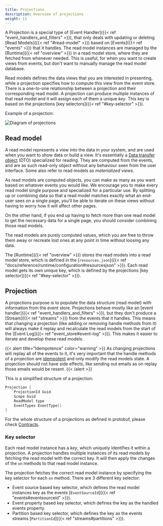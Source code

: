 ```yaml
---
title: Projections
description: Overview of projections
weight: 11
---
```


A Projection is a special type of [Event Handler]({{< ref "event_handlers_and_filters" >}}), that only deals with updating or deleting [Read Models]({{< ref "#read-model" >}}) based on [Events]({{< ref "events" >}}) that it handles. The read model instances are managed by the [Runtime]({{< ref "overview" >}}) in a read model store, where they are fetched from whenever needed. This is useful, for when you want to create views from events, but don't want to manually manage the read model database.

Read models defines the data views that you are interested in presenting, while a projection specifies how to compute this view from the event store. There is a one-to-one relationship between a projection and their corresponding read model. A projection can produce multiple instances of that read model and it will assign each of them a unique _key_. This key is based on the projections [key selectors]({{< ref "#key-selector" >}}).

Example of a projection:

![Diagram of projections](/images/concepts/projections_v2.png)

## Read model

A read model represents a view into the data in your system, and are used when you want to show data or build a view. It's essentially a [Data transfer object](https://en.wikipedia.org/wiki/Data_transfer_object) (DTO) specialized for reading.
They are computed from the events, and are as such read-only object without any behaviour seen from the user interface.
Some also refer to read models as _materialized views_.

As read models are computed objects, you can make as many as you want based on whatever events you would like.
We encourage you to make every read model single purpose and specialized for a particular use.
By splitting up or combining data so that a read model matches exactly what an end-user sees on a single page, you'll be able to iterate on these views without having to worry how it will affect other pages.

On the other hand, if you end up having to fetch more than one read model to get the necessary data for a single page, you should consider combining those read models.

The read models are purely computed values, which you are free to throw them away or recreate lost ones at any point in time without loosing any data.

The [Runtime]({{< ref "overview" >}}) stores the read models into a read model store, which is defined in the [`resources.json`]({{< ref "docs/reference/runtime/configuration#resourcesjson" >}}). Each read model gets its own unique key, which is defined by the projections [key selector]({{< ref "#key-selector" >}}).

## Projection

A projections purpose is to populate the data structure (read model) with information from the event store. Projections behave mostly like an [event handler]({{< ref "event_handlers_and_filters" >}}), but they don't produce a [Stream]({{< ref "streams" >}}) from the events that it handles. This means that changing a projection (like adding or removing handle methods from it) will always make it replay and recalculate the read models from the start of the [Event Log]({{< ref "event_store#event-log" >}}). This makes it easier to iterate and develop these read models.

{{< alert title="Idempotence" color="warning" >}}
As changing projections will replay all of the events to it, it's very important that the handle methods of a projection are [idempotent](https://en.wikipedia.org/wiki/Idempotence#Computer_science_meaning) and only modify the read models state. A projection should not have side effects, like sending out emails as on replay those emails would be resent.
{{< /alert >}}


This is a simplified structure of a projection:
```csharp
Projection {
    ProjectionId Guid
    Scope Guid
    ReadModel type
    EventTypes EventType[]
}
```

For the whole structure of a projections as defined in protobuf, please check [Contracts](https://github.com/dolittle/Contracts/tree/master/Source/Runtime/Projections).

### Key selector

Each read model instance has a _key_, which uniquely identifies it within a projection. A projection handles multiple instances of its read models by fetching the read model with the correct key. It will then apply the changes of the `on` methods to that read model instance.

The projection fetches the correct read model instance by specifying the key selector for each `on` method. There are 3 different key selector:

- Event source based key selector, which defines the read model instances key as the events [`EventSourceId`]({{< ref "events#eventsourceid" >}}).
- Event property based key selector, which defines the key as the handled events property.
- Partition based key selector, which defines the key as the events streams [`PartitionId`]({{< ref "streams#partitions" >}}).

